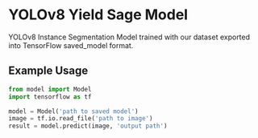 # YOLOv8 Yield Sage Model

YOLOv8 Instance Segmentation Model trained with our dataset exported into TensorFlow saved_model format.

## Example Usage
```py
from model import Model
import tensorflow as tf

model = Model('path to saved model')
image = tf.io.read_file('path to image')
result = model.predict(image, 'output path')

```